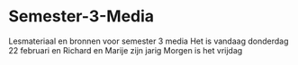 # Semester-3-Media

Lesmateriaal en bronnen voor semester 3 media
Het is vandaag donderdag 22 februari en Richard en Marije zijn jarig
Morgen is het vrijdag
